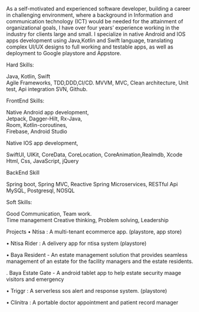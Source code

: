 As a self-motivated and experienced software developer, building a career in challenging environment, 
where a background in Information and communication technology (ICT) would be needed for the attainment of organizational goals, 
I have over four years’ experience working in the industry for clients large and small. 
I specialize in native Android and IOS apps development using Java,Kotlin and Swift language, 
translating complex UI/UX designs to full working and testable apps, as well as deployment to Google playstore and Appstore. 


Hard Skills: 

Java, Kotlin, Swift   
Agile Frameworks, TDD,DDD,CI/CD. 
MVVM, MVC, Clean architecture, Unit test, Api integration SVN, Github. 

FrontEnd Skills: 

Native Android app development,  
Jetpack, 
Dagger-Hilt, 
Rx-Java,  
Room, 
Kotlin-coroutines,  
Firebase, Android Studio 


Native IOS app development, 

SwiftUI,
UIKit,
CoreData, 
CoreLocation,
CoreAnimation,Realmdb, Xcode 
Html, Css, JavaScript, jQuery



BackEnd Skill

Spring boot, 
Spring MVC, 
Reactive Spring
Microservices, 
RESTful Api
MySQL, 
Postgresql, 
NOSQL




Soft Skills: 

Good Communication, 
Team work.                           
Time management
Creative thinking, 
Problem solving,
Leadership






Projects 
•	Ntisa : A multi-tenant ecommerce app. (playstore, app store)


•	Ntisa Rider : A delivery app for ntisa system (playstore)


•	Baya Resident - An estate management solution that provides seamless management of an estate for the facility managers and the estate residents.


. Baya Estate Gate - A android tablet app to help estate security maage visitors and emergency


•	Triggr : A serverless sos alert and response system. (playstore) 


•	Clinitra : A portable doctor appointment and patient record manager

